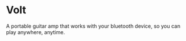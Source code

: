 # Volt
A portable guitar amp that works with your bluetooth device, so you can play anywhere, anytime.
